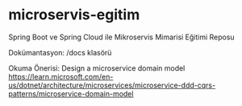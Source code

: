 # microservis-egitim
Spring Boot ve Spring Cloud ile Mikroservis Mimarisi Eğitimi Reposu

Dokümantasyon:
/docs klasörü

Okuma Önerisi:
Design a microservice domain model
https://learn.microsoft.com/en-us/dotnet/architecture/microservices/microservice-ddd-cqrs-patterns/microservice-domain-model


